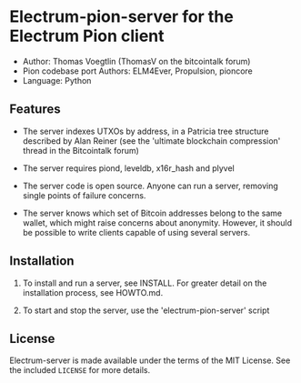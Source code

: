 Electrum-pion-server for the Electrum Pion client
=========================================

  * Author: Thomas Voegtlin (ThomasV on the bitcointalk forum)
  * Pion codebase port Authors: ELM4Ever, Propulsion, pioncore
  * Language: Python

Features
--------

  * The server indexes UTXOs by address, in a Patricia tree structure
    described by Alan Reiner (see the 'ultimate blockchain
    compression' thread in the Bitcointalk forum)

  * The server requires piond, leveldb, x16r_hash and plyvel

  * The server code is open source. Anyone can run a server, removing
    single points of failure concerns.

  * The server knows which set of Bitcoin addresses belong to the same
    wallet, which might raise concerns about anonymity. However, it
    should be possible to write clients capable of using several
    servers.

Installation
------------

  1. To install and run a server, see INSTALL. For greater
     detail on the installation process, see HOWTO.md.

  2. To start and stop the server, use the 'electrum-pion-server' script



License
-------

Electrum-server is made available under the terms of the MIT License.
See the included `LICENSE` for more details.
